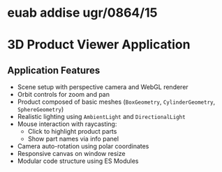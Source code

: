  # euab addise ugr/0864/15


# 3D Product Viewer Application 

## Application Features

- Scene setup with perspective camera and WebGL renderer
- Orbit controls for zoom and pan
- Product composed of basic meshes (`BoxGeometry`, `CylinderGeometry`, `SphereGeometry`)
- Realistic lighting using `AmbientLight` and `DirectionalLight`
- Mouse interaction with raycasting:
  - Click to highlight product parts
  - Show part names via info panel
- Camera auto-rotation using polar coordinates
- Responsive canvas on window resize
- Modular code structure using ES Modules

